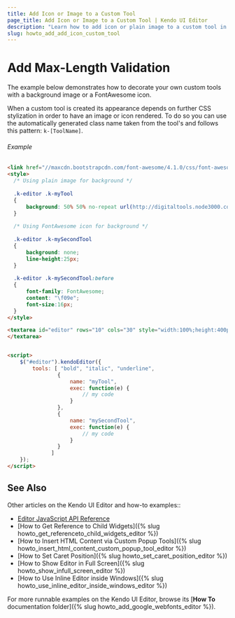 ```yaml
---
title: Add Icon or Image to a Custom Tool
page_title: Add Icon or Image to a Custom Tool | Kendo UI Editor
description: "Learn how to add icon or plain image to a custom tool in th etoolbar"
slug: howto_add_add_icon_custom_tool
---
```


# Add Max-Length Validation

The example below demonstrates how to decorate your own custom tools with a background image or a FontAwesome icon.

When a custom tool is created its appearance depends on further CSS stylization in order to have an image or icon rendered. 
To do so you can use the automatically generated class name taken from the tool's and follows this pattern: `k-[ToolName]`.

###### Example

```html
<link href="//maxcdn.bootstrapcdn.com/font-awesome/4.1.0/css/font-awesome.min.css" rel="stylesheet">
<style>
  /* Using plain image for background */
  
  .k-editor .k-myTool
  {
      background: 50% 50% no-repeat url(http://digitaltools.node3000.com/wp-content/themes/digital-tools/images/rss-icon-16x16px.png);
  }
  
  /* Using FontAwesome icon for background */
  
  .k-editor .k-mySecondTool
  {
      background: none;
      line-height:25px;
  }
  
  .k-editor .k-mySecondTool:before
  {
      font-family: FontAwesome;
      content: "\f09e";
      font-size:16px;
  }
</style>

<textarea id="editor" rows="10" cols="30" style="width:100%;height:400px">
</textarea>


<script>
    $("#editor").kendoEditor({
        tools: [ "bold", "italic", "underline",
                {
                    name: "myTool",
                    exec: function(e) {
                        // my code
                    }
                },
                {
                    name: "mySecondTool",
                    exec: function(e) {
                        // my code
                    }
                }
              ]
    });
</script>
```

## See Also

Other articles on the Kendo UI Editor and how-to examples::

* [Editor JavaScript API Reference](/api/javascript/ui/editor)
* [How to Get Reference to Child Widgets]({% slug howto_get_referenceto_child_widgets_editor %})
* [How to Insert HTML Content via Custom Popup Tools]({% slug howto_insert_html_content_custom_popup_tool_editor %})
* [How to Set Caret Position]({% slug howto_set_caret_position_editor %})
* [How to Show Editor in Full Screen]({% slug howto_show_infull_screen_editor %})
* [How to Use Inline Editor inside Windows]({% slug howto_use_inline_editor_inside_windows_editor %})

For more runnable examples on the Kendo UI Editor, browse its [**How To** documentation folder]({% slug howto_add_google_webfonts_editor %}).
